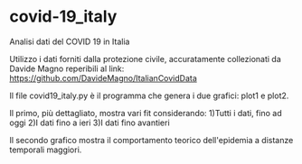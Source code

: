 # covid-19_italy
Analisi dati del COVID 19 in Italia


Utilizzo i dati forniti dalla protezione civile, accuratamente collezionati da Davide Magno reperibili al link:
https://github.com/DavideMagno/ItalianCovidData

Il file covid19_italy.py è il programma che genera i due grafici: plot1 e plot2.

Il primo, più dettagliato, mostra vari fit considerando:
1)Tutti i dati, fino ad oggi
2)I dati fino a ieri
3)I dati fino avantieri

Il secondo grafico mostra il comportamento teorico dell'epidemia a distanze temporali maggiori.
